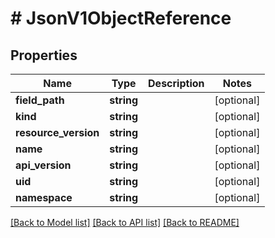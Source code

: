 # # JsonV1ObjectReference

## Properties

Name | Type | Description | Notes
------------ | ------------- | ------------- | -------------
**field_path** | **string** |  | [optional]
**kind** | **string** |  | [optional]
**resource_version** | **string** |  | [optional]
**name** | **string** |  | [optional]
**api_version** | **string** |  | [optional]
**uid** | **string** |  | [optional]
**namespace** | **string** |  | [optional]

[[Back to Model list]](../../README.md#models) [[Back to API list]](../../README.md#endpoints) [[Back to README]](../../README.md)
